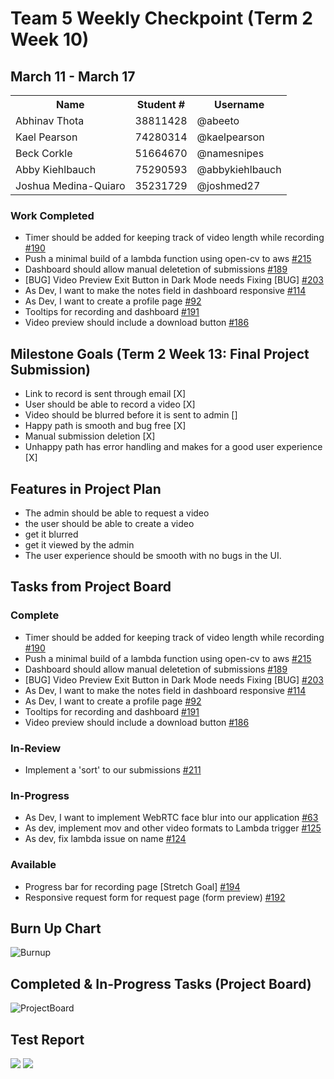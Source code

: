 # Team 5 Weekly Checkpoint (Term 2 Week 10)
## March 11 - March 17
<table>
  <tr><th>Name</th><th>Student #</th><th>Username</th></tr>
  <tr><td>Abhinav Thota</td><td>38811428</td><td>@abeeto</td></tr>
  <tr><td>Kael Pearson</td><td>74280314</td><td>@kaelpearson</td></tr>
  <tr><td>Beck Corkle</td><td>51664670</td><td>@namesnipes</td></tr>
  <tr><td>Abby Kiehlbauch</td><td>75290593</td><td>@abbykiehlbauch</td></tr>
  <tr><td>Joshua Medina-Quiaro</td><td>35231729</td><td>@joshmed27</td></tr>
</table>

### Work Completed
- Timer should be added for keeping track of video length while recording [#190](https://github.com/username/repository/issues/190)
- Push a minimal build of a lambda function using open-cv to aws [#215](https://github.com/username/repository/issues/215)
- Dashboard should allow manual deletetion of submissions [#189](https://github.com/username/repository/issues/189)
- [BUG] Video Preview Exit Button in Dark Mode needs Fixing [BUG] [#203](https://github.com/username/repository/issues/203)
- As Dev, I want to make the notes field in dashboard responsive [#114](https://github.com/username/repository/issues/114)
- As Dev, I want to create a profile page [#92](https://github.com/username/repository/issues/92)
- Tooltips for recording and dashboard [#191](https://github.com/username/repository/issues/191)
- Video preview should include a download button [#186](https://github.com/username/repository/issues/186)

## Milestone Goals (Term 2 Week 13: Final Project Submission)
- Link to record is sent through email [X]
- User should be able to record a video [X]
- Video should be blurred before it is sent to admin []
- Happy path is smooth and bug free [X]
- Manual submission deletion [X]
- Unhappy path has error handling and makes for a good user experience [X]

## Features in Project Plan
- The admin should be able to request a video
-  the user should be able to create a video
  - get it blurred
  - get it viewed by the admin
- The user experience should be smooth with no bugs in the UI.

## Tasks from Project Board
### Complete
- Timer should be added for keeping track of video length while recording [#190](https://github.com/username/repository/issues/190)
- Push a minimal build of a lambda function using open-cv to aws [#215](https://github.com/username/repository/issues/215)
- Dashboard should allow manual deletetion of submissions [#189](https://github.com/username/repository/issues/189)
- [BUG] Video Preview Exit Button in Dark Mode needs Fixing [BUG] [#203](https://github.com/username/repository/issues/203)
- As Dev, I want to make the notes field in dashboard responsive [#114](https://github.com/username/repository/issues/114)
- As Dev, I want to create a profile page [#92](https://github.com/username/repository/issues/92)
- Tooltips for recording and dashboard [#191](https://github.com/username/repository/issues/191)
- Video preview should include a download button [#186](https://github.com/username/repository/issues/186)
### In-Review
- Implement a 'sort' to our submissions [#211](https://github.com/username/repository/issues/211)
### In-Progress
- As Dev, I want to implement WebRTC face blur into our application [#63](https://github.com/username/repository/issues/63)
- As dev, implement mov and other video formats to Lambda trigger [#125](https://github.com/username/repository/issues/125)
- As dev, fix lambda issue on name [#124](https://github.com/username/repository/issues/124)
### Available
- Progress bar for recording page [Stretch Goal] [#194](https://github.com/username/repository/issues/194)
- Responsive request form for request page (form preview)  [#192](https://github.com/COSC-499-W2023/year-long-project-team-5/issues/192)

## Burn Up Chart
![Burnup](https://github.com/COSC-499-W2023/year-long-project-team-5/assets/60419500/f33b1252-8d30-49bd-9d02-a623640980e9)

## Completed & In-Progress Tasks (Project Board)
![ProjectBoard](https://github.com/COSC-499-W2023/year-long-project-team-5/assets/60419500/cbf309da-4c64-4898-9e79-301505edd16a)

## Test Report
<img src="https://i.imgur.com/hnudI7Z.png">
<img src="https://i.imgur.com/8aojH3O.png">
